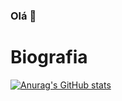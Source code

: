 ### Olá 👋

# Biografia

[![Anurag's GitHub stats](https://github-readme-stats.vercel.app/api?username=imKIROTO)](https://github.com/anuraghazra/github-readme-stats)

